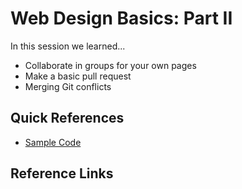 # Web Design Basics: Part II

In this session we learned...
- Collaborate in groups for your own pages
- Make a basic pull request
- Merging Git conflicts

## Quick References
- [Sample Code](https://github.com/np-overflow/2015-sessions/tree/master/01%20--%20Web%20Design%20Track%20Pt%201/01.3%20Sample%20Code)

## Reference Links
